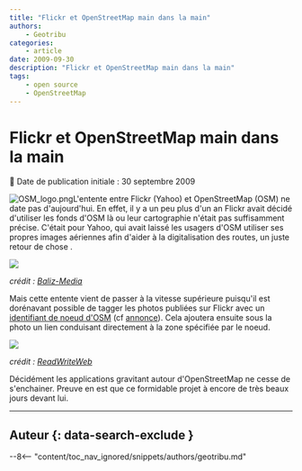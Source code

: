 ```yaml
---
title: "Flickr et OpenStreetMap main dans la main"
authors:
    - Geotribu
categories:
    - article
date: 2009-09-30
description: "Flickr et OpenStreetMap main dans la main"
tags:
    - open source
    - OpenStreetMap
---
```


# Flickr et OpenStreetMap main dans la main

:calendar: Date de publication initiale : 30 septembre 2009

![OSM_logo.png](https://cdn.geotribu.fr/img/logos-icones/OpenStreetMap/Openstreetmap.png)L'entente entre Flickr (Yahoo) et OpenStreetMap (OSM) ne date pas d'aujourd'hui. En effet, il y a un peu plus d'un an Flickr avait décidé d'utiliser les fonds d'OSM là ou leur cartographie n'était pas suffisamment précise. C'était pour Yahoo, qui avait laissé les usagers d'OSM utiliser ses propres images aériennes afin d'aider à la digitalisation des routes, un juste retour de chose .

![](http://baliz-geospatial.com/images/mediatheque/2008-08/yahoo-osm.jpg)  

*crédit : [Baliz-Media](http://media.baliz-geospatial.com/fr/blogue/flickr-de-yahoo-fait-appel-aux-donnees-OpenStreetMap)*

Mais cette entente vient de passer à la vitesse supérieure puisqu'il est dorénavant possible de tagger les photos publiées sur Flickr avec un [identifiant de noeud d'OSM](https://wiki.openstreetmap.org/wiki/FR:Elements) (cf [annonce](http://code.flickr.com/blog/2009/09/28/thats-maybe-a-bit-too-dorky-even-for-us/)). Cela ajoutera ensuite sous la photo un lien conduisant directement à la zone spécifiée par le noeud.

![](http://www.readwriteweb.com/images/osm_flickr_integration.jpg)  

*crédit : [ReadWriteWeb](http://www.readwriteweb.com/archives/flickr_now_supports_openstreetmap_tags.php)*

Décidément les applications gravitant autour d'OpenStreetMap ne cesse de s'enchainer. Preuve en est que ce formidable projet à encore de très beaux jours devant lui.

----

## Auteur {: data-search-exclude }

--8<-- "content/toc_nav_ignored/snippets/authors/geotribu.md"

